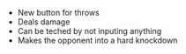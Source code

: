 - New button for throws
- Deals damage
- Can be teched by not inputing anything
- Makes the opponent into a hard knockdown